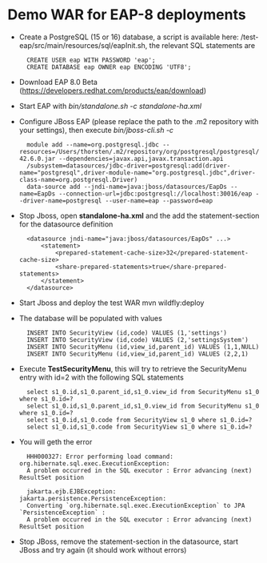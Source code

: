 # Demo WAR for EAP-8 deployments


- Create a PostgreSQL (15 or 16) database, a script is available here: /test-eap/src/main/resources/sql/eapInit.sh, the relevant SQL statements are

		CREATE USER eap WITH PASSWORD 'eap';
		CREATE DATABASE eap OWNER eap ENCODING 'UTF8';

- Download EAP 8.0 Beta (https://developers.redhat.com/products/eap/download)
- Start EAP with *bin/standalone.sh -c standalone-ha.xml*
- Configure JBoss EAP (please replace the path to the .m2 repository with your settings), then execute *bin/jboss-cli.sh -c*

		module add --name=org.postgresql.jdbc --resources=/Users/thorsten/.m2/repository/org/postgresql/postgresql/42.6.0/postgresql-42.6.0.jar --dependencies=javax.api,javax.transaction.api
		/subsystem=datasources/jdbc-driver=postgresql:add(driver-name="postgresql",driver-module-name="org.postgresql.jdbc",driver-class-name=org.postgresql.Driver)
		data-source add --jndi-name=java:jboss/datasources/EapDs --name=EapDs --connection-url=jdbc:postgresql://localhost:30016/eap --driver-name=postgresql --user-name=eap --password=eap
		
- Stop Jboss, open **standalone-ha.xml** and the add the statement-section for the datasource definition 

		<datasource jndi-name="java:jboss/datasources/EapDs" ...>
			<statement>
				<prepared-statement-cache-size>32</prepared-statement-cache-size>
				<share-prepared-statements>true</share-prepared-statements>
			</statement>
		</datasource>
    
- Start Jboss and deploy the test WAR  mvn wildfly:deploy 
- The database will be populated with values

		INSERT INTO SecurityView (id,code) VALUES (1,'settings')
		INSERT INTO SecurityView (id,code) VALUES (2,'settingsSystem')
		INSERT INTO SecurityMenu (id,view_id,parent_id) VALUES (1,1,NULL)
		INSERT INTO SecurityMenu (id,view_id,parent_id) VALUES (2,2,1)

- Execute **TestSecurityMenu**, this will try to retrieve the SecurityMenu entry with id=2 with the following SQL statements

		select s1_0.id,s1_0.parent_id,s1_0.view_id from SecurityMenu s1_0 where s1_0.id=?
		select s1_0.id,s1_0.parent_id,s1_0.view_id from SecurityMenu s1_0 where s1_0.id=?
		select s1_0.id,s1_0.code from SecurityView s1_0 where s1_0.id=?
		select s1_0.id,s1_0.code from SecurityView s1_0 where s1_0.id=?

- You will geth the error

		HHH000327: Error performing load command: org.hibernate.sql.exec.ExecutionException:
		A problem occurred in the SQL executor : Error advancing (next) ResultSet position
		
		jakarta.ejb.EJBException: jakarta.persistence.PersistenceException:
		Converting `org.hibernate.sql.exec.ExecutionException` to JPA `PersistenceException` :
		A problem occurred in the SQL executor : Error advancing (next) ResultSet position
    
- Stop JBoss, remove the statement-section in the datasource, start JBoss and try again (it should work without errors)
